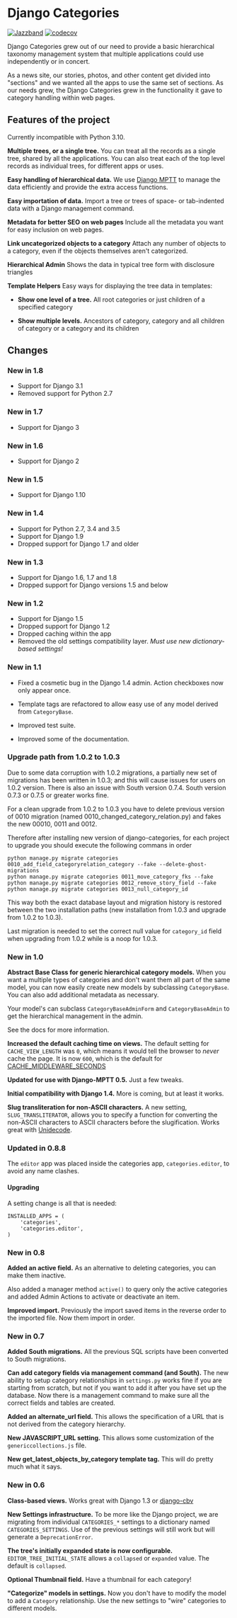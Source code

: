 # Django Categories

[![Jazzband](https://jazzband.co/static/img/badge.svg)](https://jazzband.co/)
[![codecov](https://codecov.io/gh/jazzband/django-categories/branch/master/graph/badge.svg?token=rW8mpdZqWQ)](https://codecov.io/gh/jazzband/django-categories)

Django Categories grew out of our need to provide a basic hierarchical taxonomy management system that multiple applications could use independently or in concert.

As a news site, our stories, photos, and other content get divided into "sections" and we wanted all the apps to use the same set of sections. As our needs grew, the Django Categories grew in the functionality it gave to category handling within web pages.

## Features of the project

Currently incompatible with Python 3.10.

**Multiple trees, or a single tree.**
You can treat all the records as a single tree, shared by all the applications. You can also treat each of the top level records as individual trees, for different apps or uses.

**Easy handling of hierarchical data.**
We use [Django MPTT](http://pypi.python.org/pypi/django-mptt) to manage the data efficiently and provide the extra access functions.

**Easy importation of data.**
Import a tree or trees of space- or tab-indented data with a Django management command.

**Metadata for better SEO on web pages**
Include all the metadata you want for easy inclusion on web pages.

**Link uncategorized objects to a category**
Attach any number of objects to a category, even if the objects themselves aren't categorized.

**Hierarchical Admin**
Shows the data in typical tree form with disclosure triangles

**Template Helpers**
Easy ways for displaying the tree data in templates:

- **Show one level of a tree.** All root categories or just children of a specified category

- **Show multiple levels.** Ancestors of category, category and all children of category or  a category and its children

## Changes

### New in 1.8

* Support for Django 3.1
* Removed support for Python 2.7

### New in 1.7

* Support for Django 3

### New in 1.6

* Support for Django 2

### New in 1.5

* Support for Django 1.10

### New in 1.4

*  Support for Python 2.7, 3.4 and 3.5
*  Support for Django 1.9
*  Dropped support for Django 1.7 and older

### New in 1.3

* Support for Django 1.6, 1.7 and 1.8
* Dropped support for Django versions 1.5 and below

### New in 1.2

* Support for Django 1.5
* Dropped support for Django 1.2
* Dropped caching within the app
* Removed the old settings compatibility layer. *Must use new dictionary-based settings!*


### New in 1.1

* Fixed a cosmetic bug in the Django 1.4 admin. Action checkboxes now only appear once.

* Template tags are refactored to allow easy use of any model derived from ``CategoryBase``.

* Improved test suite.

* Improved some of the documentation.


### Upgrade path from 1.0.2 to 1.0.3

Due to some data corruption with 1.0.2 migrations, a partially new set of migrations has been written in 1.0.3; and this will cause issues for users on 1.0.2 version. There is also an issue with South version 0.7.4. South version 0.7.3 or 0.7.5 or greater works fine.

For a clean upgrade from 1.0.2 to 1.0.3 you have to delete previous version of 0010 migration (named 0010_changed_category_relation.py) and fakes the new 00010, 0011 and 0012.

Therefore after installing new version of django-categories, for each project to upgrade you should execute the following commans in order

    python manage.py migrate categories 0010_add_field_categoryrelation_category --fake --delete-ghost-migrations
    python manage.py migrate categories 0011_move_category_fks --fake
    python manage.py migrate categories 0012_remove_story_field --fake
    python manage.py migrate categories 0013_null_category_id

This way both the exact database layout and migration history is restored between the two installation paths (new installation from 1.0.3 and upgrade from 1.0.2 to 1.0.3).

Last migration is needed to set the correct null value for `category_id` field when upgrading from 1.0.2 while is a noop for 1.0.3.

### New in 1.0

**Abstract Base Class for generic hierarchical category models.**
   When you want a multiple types of categories and don't want them all part of the same model, you can now easily create new models by subclassing `CategoryBase`. You can also add additional metadata as necessary.

   Your model's can subclass `CategoryBaseAdminForm` and `CategoryBaseAdmin` to get the hierarchical management in the admin.

   See the docs for more information.

**Increased the default caching time on views.**
   The default setting for `CACHE_VIEW_LENGTH` was `0`, which means it would tell the browser to *never* cache the page. It is now `600`, which is the default for [CACHE_MIDDLEWARE_SECONDS](https://docs.djangoproject.com/en/1.3/ref/settings/#cache-middleware-seconds)

**Updated for use with Django-MPTT 0.5.**
   Just a few tweaks.

**Initial compatibility with Django 1.4.**
   More is coming, but at least it works.

**Slug transliteration for non-ASCII characters.**
   A new setting, ``SLUG_TRANSLITERATOR``, allows you to specify a function for converting the non-ASCII characters to ASCII characters before the slugification. Works great with [Unidecode](http://pypi.python.org/pypi/Unidecode).

### Updated in 0.8.8

The `editor` app was placed inside the categories app, `categories.editor`, to avoid any name clashes.

#### Upgrading

A setting change is all that is needed:

    INSTALLED_APPS = (
        'categories',
        'categories.editor',
    )

### New in 0.8

**Added an active field.** As an alternative to deleting categories, you can make them inactive.

Also added a manager method ``active()`` to query only the active categories and added Admin Actions to activate or deactivate an item.

**Improved import.** Previously the import saved items in the reverse order to the imported file. Now them import in order.

### New in 0.7

**Added South migrations.** All the previous SQL scripts have been converted to South migrations.

**Can add category fields via management command (and South).**
The new ability to setup category relationships in ``settings.py`` works fine if you are starting from scratch, but not if you want to add it after you have set up the database. Now there is a management command to make sure all the correct fields and tables are created.

**Added an alternate_url field.**
This allows the specification of a URL that is not derived from the category hierarchy.

**New JAVASCRIPT_URL setting.**
This allows some customization of the `genericcollections.js` file.

**New get_latest_objects_by_category template tag.** This will do pretty much what it says.


### New in 0.6

**Class-based views.**
Works great with Django 1.3 or [django-cbv](http://pypi.python.org/pypi/django-cbv)

**New Settings infrastructure.**
To be more like the Django project, we are migrating from individual `CATEGORIES_*` settings to a dictionary named `CATEGORIES_SETTINGS`. Use of the previous settings will still work but will generate a `DeprecationError`.

**The tree's initially expanded state is now configurable.**
`EDITOR_TREE_INITIAL_STATE` allows a `collapsed` or `expanded` value. The default is `collapsed`.

**Optional Thumbnail field.**
Have a thumbnail for each category!

**"Categorize" models in settings.**
Now you don't have to modify the model to add a `Category` relationship. Use the new settings to "wire" categories to different models.
